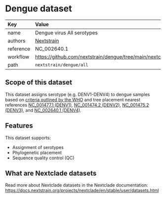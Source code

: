 # Dengue dataset

| Key  | Value  |
| :-- | :-- |
| name  | Dengue virus All serotypes |
| authors | [Nextstrain](https://nextstrain.org) |
| reference | NC_002640.1 |
| workflow  | https://github.com/nextstrain/dengue/tree/main/nextclade  |
| path  | `nextstrain/dengue/all` |


## Scope of this dataset

This dataset assigns serotype (e.g. DENV1-DENV4) to dengue samples based on [criteria outlined by the WHO](https://pubmed.ncbi.nlm.nih.gov/26868382/) and tree placement nearest references [NC_001477.1 (DENV1)](https://www.ncbi.nlm.nih.gov/nuccore/NC_001477.1), [NC_001474.2 (DENV2)](https://www.ncbi.nlm.nih.gov/nuccore/NC_001474.2), [NC_001475.2 (DENV3)](https://www.ncbi.nlm.nih.gov/nuccore/NC_001475.2), and [NC_002640.1 (DENV4)](https://www.ncbi.nlm.nih.gov/nuccore/NC_002640.1).

## Features

This dataset supports:

- Assignment of serotypes
- Phylogenetic placement
- Sequence quality control (QC)

## What are Nextclade datasets

Read more about Nextclade datasets in the Nextclade documentation: https://docs.nextstrain.org/projects/nextclade/en/stable/user/datasets.html
